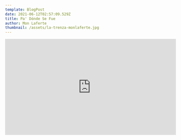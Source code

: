 ```yaml
---
template: BlogPost
date: 2021-06-12T02:57:09.529Z
title: Pa' Dónde Se Fue
author: Mon Laferte
thumbnail: /assets/la-trenza-monlaferte.jpg
---
```

<iframe width="560" height="315" src="https://www.youtube.com/embed/JhtuVCbGkCA" frameborder="0" allow="accelerometer; autoplay; encrypted-media; gyroscope; picture-in-picture" allowfullscreen></iframe>